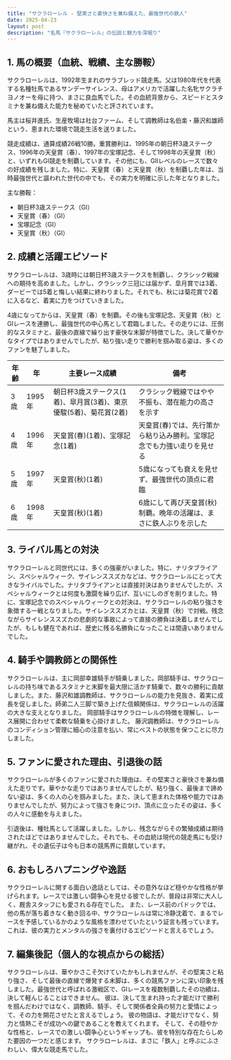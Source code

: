 ```yaml
---
title: "サクラローレル - 堅実さと豪快さを兼ね備えた、最強世代の鉄人"
date: 2025-04-23
layout: post
description: "名馬『サクラローレル』の伝説と魅力を深堀り"
---
```


## 1. 馬の概要（血統、戦績、主な勝鞍）

サクラローレルは、1992年生まれのサラブレッド競走馬。父は1980年代を代表する名種牡馬であるサンデーサイレンス、母はアメリカで活躍した名牝サクラチヨノオーを母に持つ、まさに良血馬でした。その血統背景から、スピードとスタミナを兼ね備えた能力を秘めていたと評されています。

馬主は桜井進氏、生産牧場は社台ファーム、そして調教師は名伯楽・藤沢和雄師という、恵まれた環境で競走生活を送りました。

競走成績は、通算成績26戦10勝。重賞勝利は、1995年の朝日杯3歳ステークス、1996年の天皇賞（春）、1997年の宝塚記念、そして1998年の天皇賞（秋）と、いずれもGI競走を制覇しています。その他にも、GIIレベルのレースで数々の好成績を残しました。特に、天皇賞（春）と天皇賞（秋）を制覇した年は、当時最強世代と謳われた世代の中でも、その実力を明確に示した年となりました。


主な勝鞍：

* 朝日杯3歳ステークス（GI）
* 天皇賞（春）（GI）
* 宝塚記念（GI）
* 天皇賞（秋）（GI）


## 2. 成績と活躍エピソード

サクラローレルは、3歳時には朝日杯3歳ステークスを制覇し、クラシック戦線への期待を高めました。しかし、クラシック三冠には届かず、皐月賞では3着、ダービーでは5着と悔しい結果に終わりました。それでも、秋には菊花賞で2着に入るなど、着実に力をつけていきました。

4歳になってからは、天皇賞（春）を制覇。その後も宝塚記念、天皇賞（秋）とGIレースを連勝し、最強世代の中心馬として君臨しました。その走りには、圧倒的なスタミナと、最後の直線で繰り出す豪快な末脚が特徴でした。決して華やかなタイプではありませんでしたが、粘り強い走りで勝利を掴み取る姿は、多くのファンを魅了しました。


| 年齢 | 年 | 主要レース成績 | 備考 |
|---|---|---|---|
| 3歳 | 1995年 | 朝日杯3歳ステークス(1着)、皐月賞(3着)、東京優駿(5着)、菊花賞(2着) | クラシック戦線ではやや不振も、潜在能力の高さを示す |
| 4歳 | 1996年 | 天皇賞(春)(1着)、宝塚記念(1着) | 天皇賞(春)では、先行策から粘り込み勝利。宝塚記念でも力強い走りを見せる |
| 5歳 | 1997年 | 天皇賞(秋)(1着) | 5歳になっても衰えを見せず、最強世代の頂点に君臨 |
| 6歳 | 1998年 |  天皇賞(秋)(1着) | 6歳にして再び天皇賞(秋)制覇。晩年の活躍は、まさに鉄人ぶりを示した |


## 3. ライバル馬との対決

サクラローレルと同世代には、多くの強豪がいました。特に、ナリタブライアン、スペシャルウィーク、サイレンススズカなどは、サクラローレルにとって大きなライバルでした。ナリタブライアンとは直接対決はありませんでしたが、スペシャルウィークとは何度も激闘を繰り広げ、互いにしのぎを削りました。特に、宝塚記念でのスペシャルウィークとの対決は、サクラローレルの粘り強さを象徴する一戦となりました。サイレンススズカとは、天皇賞（秋）で対戦。残念ながらサイレンススズカの悲劇的な事故によって直接の勝負は決着しませんでしたが、もしも健在であれば、歴史に残る名勝負になったことは間違いありませんでした。


## 4. 騎手や調教師との関係性

サクラローレルは、主に岡部幸雄騎手が騎乗しました。岡部騎手は、サクラローレルの持ち味であるスタミナと末脚を最大限に活かす騎乗で、数々の勝利に貢献しました。また、藤沢和雄調教師は、サクラローレルの能力を見抜き、着実に成長を促しました。師弟二人三脚で築き上げた信頼関係は、サクラローレルの活躍の大きな支えとなりました。  岡部騎手はサクラローレルの特徴を理解し、レース展開に合わせて柔軟な騎乗を心掛けました。  藤沢調教師は、サクラローレルのコンディション管理に細心の注意を払い、常にベストの状態を保つことに尽力しました。


## 5. ファンに愛された理由、引退後の話

サクラローレルが多くのファンに愛された理由は、その堅実さと豪快さを兼ね備えた走りです。華やかな走りではありませんでしたが、粘り強く、最後まで諦めない姿は、多くの人の心を掴みました。また、決して恵まれた体格や能力ではありませんでしたが、努力によって強さを身につけ、頂点に立ったその姿は、多くの人々に感動を与えました。

引退後は、種牡馬として活躍しました。しかし、残念ながらその繁殖成績は期待されたほどではありませんでした。それでも、その血統は現代の競走馬にも受け継がれ、その遺伝子は今も日本の競馬界に貢献しています。


## 6. おもしろハプニングや逸話

サクラローレルに関する面白い逸話としては、その意外なほど穏やかな性格が挙げられます。レースでは激しい闘争心を見せる彼でしたが、普段は非常に大人しく、厩舎スタッフにも愛される存在でした。  また、レース前のパドックでは、他の馬が落ち着きなく動き回る中、サクラローレルは常に冷静沈着で、まるでレースを予感しているかのような風格を漂わせていたという証言も残っています。  これは、彼の実力とメンタルの強さを裏付けるエピソードと言えるでしょう。


## 7. 編集後記（個人的な視点からの総括）

サクラローレルは、華やかさこそ欠けていたかもしれませんが、その堅実さと粘り強さ、そして最後の直線で爆発する末脚は、多くの競馬ファンに深い印象を残しました。最強世代と呼ばれる激戦区で、GIレースを複数制覇したその功績は、決して軽んじることはできません。  彼は、決して生まれ持った才能だけで勝利を掴んだわけではなく、調教師、騎手、そして関係者全員の努力と愛情によって、その力を開花させたと言えるでしょう。  彼の物語は、才能だけでなく、努力と情熱こそが成功への鍵であることを教えてくれます。  そして、その穏やかな性格と、レースでの激しい闘争心というギャップも、彼を特別な存在たらしめた要因の一つだと感じます。  サクラローレルは、まさに「鉄人」と呼ぶにふさわしい、偉大な競走馬でした。
